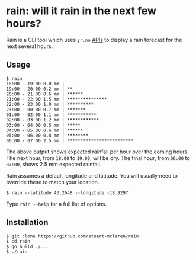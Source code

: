 # rain: will it rain in the next few hours?

Rain is a CLI tool which uses  `yr.no` [APIs](http://om.yr.no/verdata/free-weather-data/) to display a rain forecast for the next several hours.

## Usage

```
$ rain
18:00 - 19:00 0.0 mm |
19:00 - 20:00 0.2 mm | **
20:00 - 21:00 0.6 mm | ******
21:00 - 22:00 1.5 mm | ***************
22:00 - 23:00 1.0 mm | **********
23:00 - 00:00 0.7 mm | *******
01:00 - 02:00 1.1 mm | ***********
02:00 - 03:00 1.2 mm | ************
03:00 - 04:00 0.5 mm | *****
04:00 - 05:00 0.6 mm | ******
05:00 - 06:00 0.8 mm | ********
06:00 - 07:00 2.5 mm | *************************
```

The above output shows expected rainfall per hour over the coming hours. The next hour, from `18:00` to `19:00`, will be dry. The final hour, from `06:00` to `07:00`, shows 2.5 mm expected rainfall.

Rain assumes a default longitude and latitude. You will usually need to override these to match your location.

```
$ rain --latitude 43.2648 --longitude -18.9297
```

Type `rain --help` for a full list of options.

## Installation

```
$ git clone https://github.com/stuart-mclaren/rain
$ cd rain
$ go build ./...
$ ./rain
```
